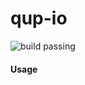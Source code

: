 # qup-io
![build passing](https://codebuild.eu-west-1.amazonaws.com/badges?uuid=eyJlbmNyeXB0ZWREYXRhIjoiVVdYcGcyTmxTcXFERWw4VFJLN2dONHN1RTdlVGFpOEh6dWtaNnk0R0NIejluem1CV2RQY0Y1MVRiOGJMaDdiYkVYNjZLa1I1WUtlNVZ5KzFZREdOZWlnPSIsIml2UGFyYW1ldGVyU3BlYyI6Ik9FN1YxeXlIMGc5a1RLMDEiLCJtYXRlcmlhbFNldFNlcmlhbCI6MX0%3D&branch=master)

#### Usage

